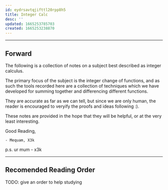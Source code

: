 ```yaml
---
id: eydrsavtqjifttl20rpp8h5
title: Integer Calc
desc: ''
updated: 1665253785703
created: 1665253238870
---
```

___
## Forward
The following is a collection of notes on a subject best described as integer calculus.

The primary focus of the subject is the integer change of functions, and as such the tools recorded here are a collection of techniques which we have developed for summing together and differencing different functions.

They are accurate as far as we can tell, but since we are only human, the reader is encouraged to veryify the proofs and ideas following :).

These notes are provided in the hope that they will be helpful, or at the very least interesting.

Good Reading,

    - Mequam, X3k

p.s. ur mum - x3k

___

## Recomended Reading Order

TODO: give an order to help studying
